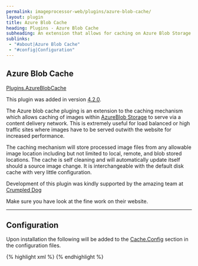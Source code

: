 ```yaml
---
permalink: imageprocessor-web/plugins/azure-blob-cache/
layout: plugin
title: Azure Blob Cache
heading: Plugins - Azure Blob Cache
subheading: An extension that allows for caching on Azure Blob Storage.
sublinks:
 - "#about|Azure Blob Cache"
 - "#config|Configuration"
---
```

<section id="about">

# Azure Blob Cache 

<a href="https://nuget.org/packages/ImageProcessor.Web.Plugins.AzureBlobCache/" role="button" class="download" data-ga-category="Plugin Actions" data-ga-action="Plugin Links" data-ga-label="AzureBlobCache Plugin Nuget Link"><i class="fa fa-download"></i>Plugins.AzureBlobCache</a>

<div class="alert" role="alert">

This plugin was added in version [4.2.0](https://www.nuget.org/packages/ImageProcessor.Web/4.2.0). 

</div>

The Azure blob cache pluging is an extension to the caching mechanism which allows caching of images within
[AzureBlob Storage](http://azure.microsoft.com/en-us/documentation/articles/storage-dotnet-how-to-use-blobs/) to serve
via a content delivery network. This is extremely useful for load balanced or high traffic sites where images have to be served
outwith the website for increased performance.

The caching mechanism will store processed image files from any allowable image location including but not limited to
local, remote, and blob stored locations. The cache is self cleaning and will automatically update itself should a source
image change. It is interchangeable with the default disk cache with very little configuration.

<div class="alert" role="alert">
  
Development of this plugin was kindly supported by the amazing team at [Crumpled Dog](http://www.crumpled-dog.com/)

Make sure you have look at the fine work on their website.

</div>

</section>
<hr />
<section id="config">

# Configuration

Upon installation the following will be added to the [Cache.Config](../configuration/#cacheconfig) section in the 
configuration files.

{% highlight xml %}
<caching currentCache="AzureBlobCache">
  <caches>
    <!-- Disk cache configuration removed for brevity -->
    <cache name="AzureBlobCache" type="ImageProcessor.Web.Plugins.AzureBlobCache.AzureBlobCache, ImageProcessor.Web.Plugins.AzureBlobCache" maxDays="365">
      <settings>
        <!-- The Account, Container and CDN details -->
        <setting key="CachedStorageAccount" value="DefaultEndpointsProtocol=https;AccountName=[CacheAccountName];AccountKey=[CacheAccountKey]"/>
        <setting key="CachedBlobContainer" value="cache"/>
        <!-- Whether to add the container name to the CDN url. Newer Azure formats require false. -->
        <setting key="UseCachedContainerInUrl" value="true"/>
        <!-- Full CDN root url e.g http://123456.vo.msecnd.net/ -->
        <setting key="CachedCDNRoot" value="[CdnRootUrl]"/>
        <!-- 
            Optional settings for better identifcation of source images if stored in 
            Azure blob storage.
         -->
        <setting key="SourceStorageAccount" value=""/>
        <setting key="SourceBlobContainer" value=""/>
        <!-- 
            Optional settings facilitate streaming of the blob resource directly instead of a redirect. This is beneficial
            for CDN purposes but caution should be taken if not used with a CDN as it will add quite a bit of overhead 
            to the site. 
         -->
        <setting key="StreamCachedImage" value="false"/>
      </settings>
    </cache>
  </caches>
</caching>
{% endhighlight %}
</section>
